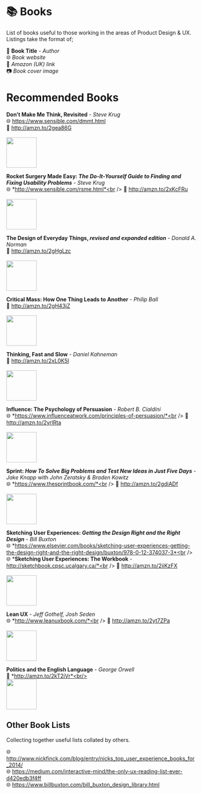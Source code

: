 # 📚 Books
List of books useful to those working in the areas of Product Design &amp; UX. Listings take the format of;

📘 **Book Title** - *Author*<br />
🌐 *Book website*<br />
🛒 *Amazon (UK) link*<br />
📷 *Book cover image*

# Recommended Books

**Don’t Make Me Think, Revisited** - *Steve Krug*<br />
🌐 https://www.sensible.com/dmmt.html<br />
🛒 http://amzn.to/2gea86G<br /><br />
<img src="https://images-na.ssl-images-amazon.com/images/I/51pnouuPO5L._SX387_BO1,204,203,200_.jpg" width="80px" />

**Rocket Surgery Made Easy: *The Do-It-Yourself Guide to Finding and Fixing Usability Problems*** - *Steve Krug*<br />
🌐 *http://www.sensible.com/rsme.html*<br />
🛒 http://amzn.to/2xKcFRu<br /><br />
<img src="https://images-na.ssl-images-amazon.com/images/I/51uKs9Nat8L._SX388_BO1,204,203,200_.jpg" width="80px" />

**The Design of Everyday Things, *revised and expanded edition*** - *Donald A. Norman*<br />
🛒 http://amzn.to/2gHgLzc<br /><br />
<img src="https://images-na.ssl-images-amazon.com/images/I/41qRRoovEWL._SX331_BO1,204,203,200_.jpg" width="80px" />

**Critical Mass: How One Thing Leads to Another** - *Philip Ball*<br />
🛒 http://amzn.to/2gH43jZ<br /><br />
<img src="https://images-na.ssl-images-amazon.com/images/I/51TZ62CYAVL._SX324_BO1,204,203,200_.jpg" width="80px" />

**Thinking, Fast and Slow** - *Daniel Kahneman*<br />
🛒 http://amzn.to/2xL0K5I<br /><br />
<img src="https://images-na.ssl-images-amazon.com/images/I/41AcgakeG-L._SX335_BO1,204,203,200_.jpg" width="80px" />

**Influence: The Psychology of Persuasion** - *Robert B. Cialdini*<br />
🌐 *https://www.influenceatwork.com/principles-of-persuasion/*<br />
🛒 http://amzn.to/2yrlRta<br /><br />
<img src="https://images-na.ssl-images-amazon.com/images/I/512-B-1yXuL._SX331_BO1,204,203,200_.jpg" width="80px" />

**Sprint: *How To Solve Big Problems and Test New Ideas in Just Five Days*** - *Jake Knapp* with *John Zeratsky & Braden Kowitz*<br />
🌐 *https://www.thesprintbook.com/*<br />
🛒 http://amzn.to/2gdiADf<br /><br />
<img src="https://images-na.ssl-images-amazon.com/images/I/51mdmpvISkL._SX324_BO1,204,203,200_.jpg" width="80px" />

**Sketching User Experiences: *Getting the Design Right and the Right Design*** - *Bill Buxton*<br />
🌐 *https://www.elsevier.com/books/sketching-user-experiences-getting-the-design-right-and-the-right-design/buxton/978-0-12-374037-3*<br />
🌐 ***Sketching User Experiences: The Workbook** - http://sketchbook.cpsc.ucalgary.ca/*<br />
🛒 http://amzn.to/2iiKzFX<br /><br />
<img src="https://images-na.ssl-images-amazon.com/images/I/51LSeBeFVoL._SX402_BO1,204,203,200_.jpg" width="80px" />

**Lean UX** - *Jeff Gothelf, Josh Seden*<br />
🌐 *http://www.leanuxbook.com/*<br />
🛒 http://amzn.to/2yt7ZPa<br /><br />
<img src="https://images-na.ssl-images-amazon.com/images/I/51dyM%2BAnExL._SX331_BO1,204,203,200_.jpg" width="80px" />

**Politics and the English Language** - *George Orwell*<br />
🛒 *http://amzn.to/2kT2iVr*<br/><br/>
<img src="https://images-na.ssl-images-amazon.com/images/I/418Xj79ENkL._SX305_BO1,204,203,200_.jpg" width="80px" />

## Other Book Lists
Collecting together useful lists collated by others.

🌐 http://www.nickfinck.com/blog/entry/nicks_top_user_experience_books_for_2014/<br />
🌐 https://medium.com/interactive-mind/the-only-ux-reading-list-ever-d420edb3f4ff<br />
🌐 https://www.billbuxton.com/bill_buxton_design_library.html
